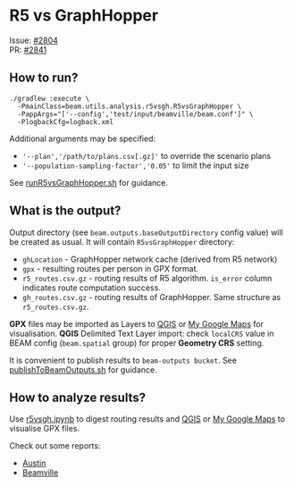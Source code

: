 # R5 vs GraphHopper
Issue: [#2804](https://github.com/LBNL-UCB-STI/beam/issues/2804)  
PR: [#2841](https://github.com/LBNL-UCB-STI/beam/pull/2841) 

## How to run?
```
./gradlew :execute \
  -PmainClass=beam.utils.analysis.r5vsgh.R5vsGraphHopper \
  -PappArgs="['--config','test/input/beamville/beam.conf']" \
  -PlogbackCfg=logback.xml
```

Additional arguments may be specified:
* `'--plan','/path/to/plans.csv[.gz]'` to override the scenario plans
* `'--population-sampling-factor','0.05'` to limit the input size

See [runR5vsGraphHopper.sh](r5vsgh/runR5vsGraphHopper.sh) for guidance.

## What is the output?
Output directory (see `beam.outputs.baseOutputDirectory` config value) will be created as usual. It will contain `R5vsGraphHopper` directory:
* `ghLocation` - GraphHopper network cache (derived from R5 network)
* `gpx` - resulting routes per person in GPX format.
* `r5_routes.csv.gz` - routing results of R5 algorithm. `is_error` column indicates route computation success.
* `gh_routes.csv.gz` - routing results of GraphHopper. Same structure as `r5_routes.csv.gz`.

**GPX** files may be imported as Layers to [QGIS](https://qgis.org) or [My Google Maps](https://google.com/mymaps) for visualisation. **QGIS** Delimited Text Layer import: check `localCRS` value in BEAM config (`beam.spatial` group) for proper **Geometry CRS** setting.

It is convenient to publish results to `beam-outputs bucket`. See [publishToBeamOutputs.sh](../scripts/publishToBeamOutputs.sh) for guidance.

## How to analyze results?
Use [r5vsgh.ipynb](../scripts/r5vsgh.ipynb) to digest routing results and [QGIS](https://qgis.org) or [My Google Maps](https://google.com/mymaps) to visualise GPX files.

Check out some reports:
* [Austin](reports/austin.md)
* [Beamville](reports/beamville.md)

